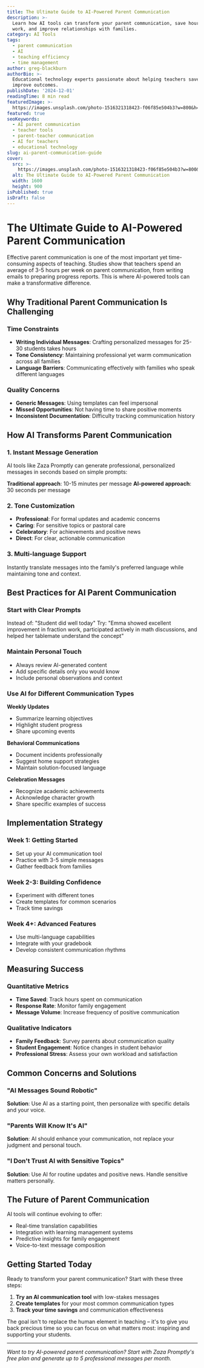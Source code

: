 ```yaml
---
title: The Ultimate Guide to AI-Powered Parent Communication
description: >-
  Learn how AI tools can transform your parent communication, save hours of
  work, and improve relationships with families.
category: AI Tools
tags:
  - parent communication
  - AI
  - teaching efficiency
  - time management
author: greg-blackburn
authorBio: >-
  Educational technology experts passionate about helping teachers save time and
  improve outcomes.
publishDate: '2024-12-01'
readingTime: 8 min read
featuredImage: >-
  https://images.unsplash.com/photo-1516321318423-f06f85e504b3?w=800&h=400&fit=crop
featured: true
seoKeywords:
  - AI parent communication
  - teacher tools
  - parent-teacher communication
  - AI for teachers
  - educational technology
slug: ai-parent-communication-guide
cover:
  src: >-
    https://images.unsplash.com/photo-1516321318423-f06f85e504b3?w=800&h=400&fit=crop
  alt: The Ultimate Guide to AI-Powered Parent Communication
  width: 1600
  height: 900
isPublished: true
isDraft: false
---
```


# The Ultimate Guide to AI-Powered Parent Communication

Effective parent communication is one of the most important yet time-consuming aspects of teaching. Studies show that teachers spend an average of 3-5 hours per week on parent communication, from writing emails to preparing progress reports. This is where AI-powered tools can make a transformative difference.

## Why Traditional Parent Communication Is Challenging

### Time Constraints
- **Writing Individual Messages**: Crafting personalized messages for 25-30 students takes hours
- **Tone Consistency**: Maintaining professional yet warm communication across all families
- **Language Barriers**: Communicating effectively with families who speak different languages

### Quality Concerns  
- **Generic Messages**: Using templates can feel impersonal
- **Missed Opportunities**: Not having time to share positive moments
- **Inconsistent Documentation**: Difficulty tracking communication history

## How AI Transforms Parent Communication

### 1. Instant Message Generation
AI tools like Zaza Promptly can generate professional, personalized messages in seconds based on simple prompts:

**Traditional approach**: 10-15 minutes per message
**AI-powered approach**: 30 seconds per message

### 2. Tone Customization
- **Professional**: For formal updates and academic concerns
- **Caring**: For sensitive topics or pastoral care
- **Celebratory**: For achievements and positive news
- **Direct**: For clear, actionable communication

### 3. Multi-language Support
Instantly translate messages into the family's preferred language while maintaining tone and context.

## Best Practices for AI Parent Communication

### Start with Clear Prompts
Instead of: "Student did well today"
Try: "Emma showed excellent improvement in fraction work, participated actively in math discussions, and helped her tablemate understand the concept"

### Maintain Personal Touch
- Always review AI-generated content
- Add specific details only you would know
- Include personal observations and context

### Use AI for Different Communication Types

**Weekly Updates**
- Summarize learning objectives
- Highlight student progress
- Share upcoming events

**Behavioral Communications**
- Document incidents professionally
- Suggest home support strategies
- Maintain solution-focused language

**Celebration Messages**
- Recognize academic achievements
- Acknowledge character growth
- Share specific examples of success

## Implementation Strategy

### Week 1: Getting Started
- Set up your AI communication tool
- Practice with 3-5 simple messages
- Gather feedback from families

### Week 2-3: Building Confidence
- Experiment with different tones
- Create templates for common scenarios
- Track time savings

### Week 4+: Advanced Features
- Use multi-language capabilities
- Integrate with your gradebook
- Develop consistent communication rhythms

## Measuring Success

### Quantitative Metrics
- **Time Saved**: Track hours spent on communication
- **Response Rate**: Monitor family engagement
- **Message Volume**: Increase frequency of positive communication

### Qualitative Indicators
- **Family Feedback**: Survey parents about communication quality
- **Student Engagement**: Notice changes in student behavior
- **Professional Stress**: Assess your own workload and satisfaction

## Common Concerns and Solutions

### "AI Messages Sound Robotic"
**Solution**: Use AI as a starting point, then personalize with specific details and your voice.

### "Parents Will Know It's AI"
**Solution**: AI should enhance your communication, not replace your judgment and personal touch.

### "I Don't Trust AI with Sensitive Topics"
**Solution**: Use AI for routine updates and positive news. Handle sensitive matters personally.

## The Future of Parent Communication

AI tools will continue evolving to offer:
- Real-time translation capabilities
- Integration with learning management systems
- Predictive insights for family engagement
- Voice-to-text message composition

## Getting Started Today

Ready to transform your parent communication? Start with these three steps:

1. **Try an AI communication tool** with low-stakes messages
2. **Create templates** for your most common communication types
3. **Track your time savings** and communication effectiveness

The goal isn't to replace the human element in teaching – it's to give you back precious time so you can focus on what matters most: inspiring and supporting your students.

---

*Want to try AI-powered parent communication? Start with Zaza Promptly's free plan and generate up to 5 professional messages per month.*

<!-- CTA-OK -->
